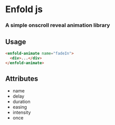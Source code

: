 # Enfold js

### A simple onscroll reveal animation library

## Usage

```html
<enfold-animate name="fadeIn">
  <div>...</div>
</enfold-animate>
```

## Attributes

- name
- delay
- duration
- easing
- intensity
- once
